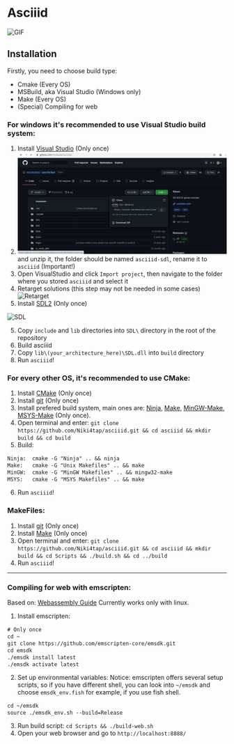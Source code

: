# Asciiid

![GIF](misc/asciicker.gif)

## Installation
Firstly, you need to choose build type:
- Cmake (Every OS)
- MSBuild, aka Visual Studio (Windows only)
- Make (Every OS)
- (Special) Compiling for web

### For windows it's recommended to use Visual Studio build system:
1) Install [Visual Studio](https://visualstudio.microsoft.com/) (Only once)
2) ![Download repository](misc/github.png) and unzip it, the folder should be named `asciiid-sdl`, rename it to `asciiid` (Important!)
3) Open VisualStudio and click `Import project`, then navigate to the folder where you stored `asciiid` and select it 
4) Retarget solutions (this step may not be needed in some cases)
![Retarget](misc/VS_Retarget.png)
5) Install [SDL2](https://www.libsdl.org/download-2.0.php) (Only once)


![SDL](misc/SDL.png)


5) Copy `include` and `lib` directories into `SDL\` directory in the root of the repository
6) Build asciiid
7) Copy `lib\(your_architecture_here)\SDL.dll` into `build` directory
8) Run `asciiid`!

### For every other OS, it's recommended to use CMake:
1) Install [CMake](https://cmake.org/download/) (Only once)
2) Install [git](https://git-scm.com/downloads) (Only once)
3) Install prefered build system, main ones are: [Ninja](https://github.com/ninja-build/ninja/releases), [Make](https://www.gnu.org/software/make/), [MinGW-Make](https://sourceforge.net/projects/mingw/), [MSYS-Make](https://www.msys2.org/) (Only once).
4) Open terminal and enter: `git clone https://github.com/Niki4tap/asciiid.git && cd asciiid && mkdir build && cd build`
5) Build:
```
Ninja:  cmake -G "Ninja" .. && ninja
Make:   cmake -G "Unix Makefiles" .. && make
MinGW:  cmake -G "MinGW Makefiles" .. && mingw32-make
MSYS:   cmake -G "MSYS Makefiles" .. && make
```
6) Run `asciiid`!

### MakeFiles:
1) Install [git](https://git-scm.com/downloads) (Only once)
2) Install [Make](https://www.gnu.org/software/make/) (Only once)
3) Open terminal and enter: `git clone https://github.com/Niki4tap/asciiid.git && cd asciiid && mkdir build && cd Scripts && ./build.sh && cd ../build`
4) Run `asciiid`!

---

### Compiling for web with emscripten:
Based on: [Webassembly Guide](https://webassembly.org/getting-started/developers-guide/)
Currently works only with linux.

1) Install emscripten:
```
# Only once
cd ~
git clone https://github.com/emscripten-core/emsdk.git
cd emsdk
./emsdk install latest
./emsdk activate latest
```
2) Set up environmental variables:
Notice: emscripten offers several setup scripts, so if you have different shell,
you can look into `~/emsdk` and choose `emsdk_env.fish` for example, if you use fish shell.
```
cd ~/emsdk
source ./emsdk_env.sh --build=Release
```
3) Run build script: `cd Scripts && ./build-web.sh`
4) Open your web browser and go to `http://localhost:8888/`
